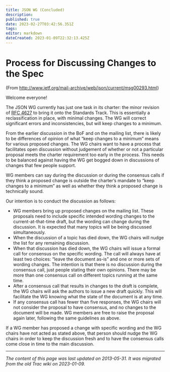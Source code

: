```yaml
---
title: JSON WG (Concluded)
description: 
published: true
date: 2023-02-27T03:42:56.351Z
tags: 
editor: markdown
dateCreated: 2023-01-09T22:32:13.425Z
---
```


# Process for Discussing Changes to the Spec
(From http://www.ietf.org/mail-archive/web/json/current/msg00293.html)

Welcome everyone!

The JSON WG currently has just one task in its charter: the minor revision of [RFC 4627](http://tools.ietf.org/html/rfc4627) to bring it onto the Standards Track. This is essentially a reclassification in place, with minimal changes. The WG will correct significant errors and inconsistencies, but will keep changes to a minimum.

From the earlier discussion in the BoF and on the mailing list, there is likely to be differences of opinion of what “keep changes to a minimum” means for various proposed changes. The WG chairs want to have a process that facilitates open discussion without judgement of whether or not a particular proposal meets the charter requirement too early in the process. This needs to be balanced against having the WG get bogged down in discussions of changes that few people support.

WG members can say during the discussion or during the consensus calls if they think a proposed change is outside the charter’s mandate to “keep changes to a minimum” as well as whether they think a proposed change is technically sound.

Our intention is to conduct the discussion as follows:

- WG members bring up proposed changes on the mailing list. These proposals need to include specific intended wording changes to the current-at-that-time draft, but the wording can change during the discussion. It is expected that many topics will be being discussed simultaneously.
- When the discussion of a topic has died down, the WG chairs will nudge the list for any remaining discussion.
- When that discussion has died down, the WG chairs will issue a formal call for consensus on the specific wording. The call will always have at least two choices: “leave the document as-is” and one or more sets of wording changes. The intention is that there is no discussion during the consensus call, just people stating their own opinions. There may be more than one consensus call on different topics running at the same time.
- After a consensus call that results in changes to the draft is complete, the WG chairs will ask the authors to issue a new draft quickly. This will facilitate the WG knowing what the state of the document is at any time.
- If any consensus call has fewer than five responses, the WG chairs will not consider the proposal to have consensus, and no changes to the document will be made. WG members are free to raise the proposal again later, following the same guidelines as above.

If a WG member has proposed a change with specific wording and the WG chairs have not acted as stated above, that person should nudge the WG chairs in order to keep the discussion fresh and to have the consensus calls come close in time to the main discussion.
&nbsp;
&nbsp;
&nbsp;

---

*The content of this page was last updated on 2013-05-31. It was migrated from the old Trac wiki on 2023-01-09.*
